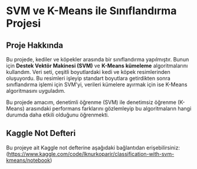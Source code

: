 # SVM ve K-Means ile Sınıflandırma Projesi

## Proje Hakkında

Bu projede, kediler ve köpekler arasında bir sınıflandırma yapılmıştır. Bunun için **Destek Vektör Makinesi (SVM)** ve **K-Means kümeleme** algoritmalarını kullandım. Veri seti, çeşitli boyutlardaki kedi ve köpek resimlerinden oluşuyordu. Bu resimleri işleyip standart boyutlara getirdikten sonra sınıflandırma işlemi için SVM'yi, verileri kümelere ayırmak için ise K-Means algoritmasını uyguladım.

Bu projede amacım, denetimli öğrenme (SVM) ile denetimsiz öğrenme (K-Means) arasındaki performans farklarını gözlemleyip bu algoritmaların hangi durumda daha etkili olduğunu öğrenmekti.


## Kaggle Not Defteri

Bu projeye ait Kaggle not defterine aşağıdaki bağlantıdan erişebilirsiniz:
(https://www.kaggle.com/code/lknurkoparir/classification-with-svm-kmeans/notebook)
